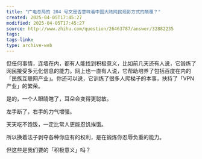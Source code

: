 ```yaml
---
title: "广电总局的 204 号文是否意味着中国大陆网民观影方式的颠覆？"
created: 2025-04-05T17:45:27
modified: 2025-04-05T17:45:27
source: http://www.zhihu.com/question/26463787/answer/32882235
tags:
tags-link:
type: archive-web
---
```

但任何事情，连墙在内，都有人能找到积极意义，比如前几天还有人说，它锻炼了网民接受多元化信息的能力。网上也一直有人说，它帮助培养了包括百度在内的「民族互联网产业」。你还可以说，它训练了很多人爬梯子的本事，扶持了「VPN 产业」的繁荣。

是的，一个人眼睛瞎了，耳朵会变得更聪敏。

左手断了，右手的力气增强。

天天吃不饱饭，一定比常人更能忍饥挨饿。

所以换着法子剥夺各种你应有的权利，是在锻炼你忍辱负重的能力。

但这些是我们要的「积极意义」吗？